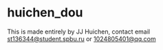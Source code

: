 # huichen_dou
This is made entirely by JJ Huichen, contact email st136344@student.spbu.ru or 1024805401@qq.com
